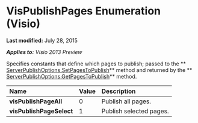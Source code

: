 
# VisPublishPages Enumeration (Visio)

 **Last modified:** July 28, 2015

 _**Applies to:** Visio 2013 Preview_

Specifies constants that define which pages to publish; passed to the  ** [ServerPublishOptions.SetPagesToPublish](9d874876-e053-d6fb-04c2-8e162a0457ec.md)** method and returned by the ** [ServerPublishOptions.GetPagesToPublish](e5dacddd-9b3d-7d18-afff-82ee6a042b03.md)** method.



|**Name**|**Value**|**Description**|
|:-----|:-----|:-----|
| **visPublishPageAll**|0|Publish all pages.|
| **visPublishPageSelect**|1|Publish selected pages.|
